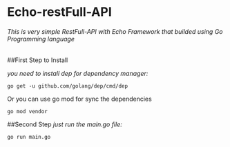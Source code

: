 # **Echo-restFull-API**

###### This is very simple RestFull-API with Echo Framework that builded using Go Programming language


##First Step to Install
  
  *you need to install dep for dependency manager:*
  ```
  go get -u github.com/golang/dep/cmd/dep
  
  ```
  Or you can use go mod for sync the dependencies
  ```
  go mod vendor
  ```
##Second Step
  *just run the main.go file:*
  ```
  go run main.go
  ```
  
